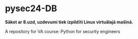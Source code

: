 # pysec24-DB

**Sākot ar 8.uzd, uzdevumi tiek izpildīti Linux virtuālajā mašīnā.**

A repository for VA course: Python for security engineers
